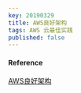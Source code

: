 ```yaml
---
key: 20190329
title: AWS良好架构
tags: AWS 云最佳实践
published: false
---
```


#### Reference
[AWS良好架构](https://s3.cn-north-1.amazonaws.com.cn/white-paper-localization/PDF/AWS+%E8%89%AF%E5%A5%BD%E6%9E%B6%E6%9E%84%E6%A1%86%E6%9E%B6.pdf)
